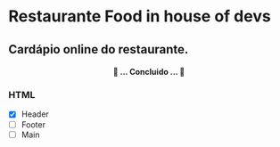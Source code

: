 # Restaurante Food in house of devs

## Cardápio online do restaurante.

<h4 align="center"> 
	🚀 ... Concluido ... 🚀
</h4>

### HTML

- [x] Header
- [ ] Footer
- [ ] Main

